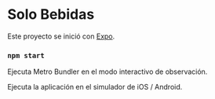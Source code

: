 # Solo Bebidas

Este proyecto se inició con [Expo](https://expo.dev/).

### `npm start`

Ejecuta Metro Bundler en el modo interactivo de observación.

Ejecuta la aplicación en el simulador de iOS / Android.